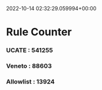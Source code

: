 2022-10-14 02:32:29.059994+00:00
# Rule Counter 
 ### UCATE : 541255

 ### Veneto : 88603

 ### Allowlist : 13924